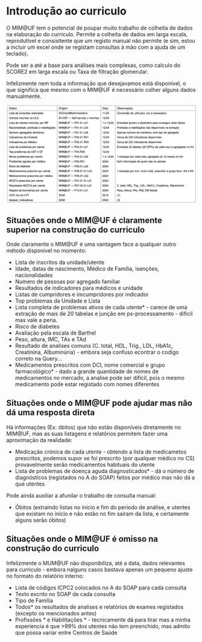 # Introdução ao curriculo

O MIM@UF tem o potencial de poupar muito trabalho de colheita de dados na elaboração do curriculo. Permite a colheita de dados em larga escala, reprodutível e consisitente que um registo manual não permite (e sim, estou a incluir um excel onde se registam consultas à mão com a ajuda de um teclado).

Pode ser a até a base para análises mais complexas, como calculo do SCORE2 em larga escala ou Taxa de filtração glomerular.

Infelizmente nem toda a informação que desejavamos está disponível, o que significa que mesmo com o MIM@UF é necessário colher alguns dados manualmente.

![Referencias de relatorios e listagens úteis para currículo](images/sources_mimuf_curriculo.png)

## Situações onde o MIM@UF é claramente superior na construção do curriculo

Onde claramente o MIM@UF é uma vantagem face a qualquer outro método disponivel no momento:

- Lista de inscritos da unidade/utente
- Idade, datas de nascimento, Médico de Família, isenções, nacionalidades
- Numero de pessoas por agregado familiar
- Resultados de indicadores para médicos e unidade
- Listas de cumpridores e imcumpridores por indicador
- Top problemas da Unidade e Lista
- Lista completa de problemas ativos de cada utente\* -  carece de uma extração de mais de 20 tabelas e junção em ps-processamento - dificil mas vale a pena.
- Risco de diabetes
- Avaliação pela escala de Barthel
- Peso, altura, IMC, TAs e TAd
- Resultado de analises comuns (C. total, HDL, Trig., LDL, HbA1c, Creatinina, Albuminúria) - embora seja confuso econtrar o codigo correto na Query...
- Medicamentos prescritos com DCI, nome comercial e grupo farmacológico\* - dado a grande quantidade de nomes de medicamentos no mercado, a analise pode ser difícil, pois o mesmo medicamento pode estar registado com nomes diferentes

## Situações onde o MIM@UF pode ajudar mas não dá uma resposta direta

Há informações (Ex: óbitos) que não estão disponíveis diretamente no MIM@UF, mas as suas listagens e relatórios permitem fazer uma aproximação da realidade:

- Medicação crónica de cada utente - obtendo a lista de medicametos prescritos, podemos supor se foi prescrito (por qualquer médico no CS) provavelmente serão medicamentos habituais do utente
- Lista de problemas de doença aguda diagnosticados\* - dá o número de diagnósticos (registados no A do SOAP) feitos por médico mas não dá a que utentes

Pode ainda auxiliar a afunilar o trabalho de consulta manual:

- Óbitos (extraindo listas no início e fim do periodo de análise, e utentes que existam no início e não estão no fim sairam da lista, e certamente alguns serão óbitos)

## Situações onde o MIM@UF é omisso na construção do curriculo

Infelizmente o MUM@UF não disponibiliza, até a data, dados relevantes para curriculo - embora nalguns casos bastava apenas um pequeno ajuste no formato do relatório interno:

- Lista de códigos ICPC2 colocados no A do SOAP para cada consulta
- Texto excrito no SOAP de cada consulta
- Tipo de Família
- Todos\* os resultados de analises e relatórios de exames registados (excepto os mencionados antes)
- Profissões \* e Habilitações \* - tecnicamente dá para tirar mas a minha experiencia é que >99% dos utentes não tem preenchido, mas admito que possa variar entre Centros de Saúde
